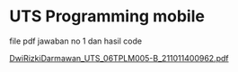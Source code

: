 # UTS Programming mobile


file pdf jawaban no 1 dan hasil code 

[DwiRizkiDarmawan_UTS_06TPLM005-B_211011400962.pdf](https://github.com/dwirzkid/UTS_06TPLM005_211011400962/files/15276033/DwiRizkiDarmawan_UTS_06TPLM005-B_211011400962.pdf)
